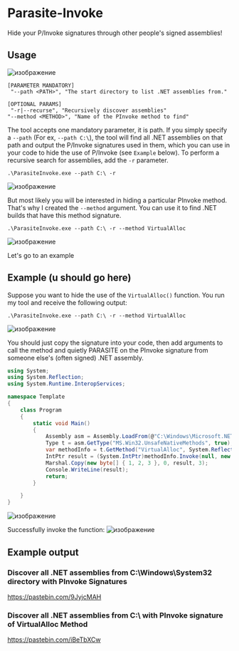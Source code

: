 # Parasite-Invoke
Hide your P/Invoke signatures through other people's signed assemblies!

## Usage
![изображение](https://github.com/MzHmO/Parasite-Invoke/assets/92790655/7932c49f-232e-4184-8059-d107f3470f2e)

```shell
[PARAMETER MANDATORY]
 "--path <PATH>", "The start directory to list .NET assemblies from."

[OPTIONAL PARAMS]
 "-r|--recurse", "Recursively discover assemblies"
"--method <METHOD>", "Name of the PInvoke method to find"
```

The tool accepts one mandatory parameter, it is path. If you simply specify a `--path` (For ex, `--path C:\`), the tool will find all .NET assemblies on that path and output the P/Invoke signatures used in them, which you can use in your code to hide the use of P/Invoke (see `Example` below). To perform a recursive search for assemblies, add the `-r` parameter.

```shell
.\ParasiteInvoke.exe --path C:\ -r
```
![изображение](https://github.com/MzHmO/Parasite-Invoke/assets/92790655/74bc4b69-cc38-493a-8ac2-1132f597e9b1)

But most likely you will be interested in hiding a particular PInvoke method. That's why I created the `--method` argument. You can use it to find .NET builds that have this method signature.

```shell
.\ParasiteInvoke.exe --path C:\ -r --method VirtualAlloc
```
![изображение](https://github.com/MzHmO/Parasite-Invoke/assets/92790655/0a44ddda-790e-4686-b39b-598cf101201f)

Let's go to an example

## Example (u should go here)
Suppose you want to hide the use of the `VirtualAlloc()` function. You run my tool and receive the following output:
```shell
.\ParasiteInvoke.exe --path C:\ -r --method VirtualAlloc
```
![изображение](https://github.com/MzHmO/Parasite-Invoke/assets/92790655/09264552-c58b-4fee-a4d6-ee6ecb7f8b46)

You should just copy the signature into your code, then add arguments to call the method and quietly PARASITE on the PInvoke signature from someone else's (often signed) .NET assembly.
```cs
using System;
using System.Reflection;
using System.Runtime.InteropServices;

namespace Template
{
    class Program
    {
        static void Main()
        {
            Assembly asm = Assembly.LoadFrom(@"C:\Windows\Microsoft.NET\Framework64\v4.0.30319\WPF\UIAutomationClientsideProviders.dll");
            Type t = asm.GetType("MS.Win32.UnsafeNativeMethods", true);
            var methodInfo = t.GetMethod("VirtualAlloc", System.Reflection.BindingFlags.NonPublic | System.Reflection.BindingFlags.Static);
            IntPtr result = (System.IntPtr)methodInfo.Invoke(null, new object[] { IntPtr.Zero, new UIntPtr(10), 0x3000, 0x40 } );
            Marshal.Copy(new byte[] { 1, 2, 3 }, 0, result, 3);
            Console.WriteLine(result);
            return;
        }

    }
}
```

![изображение](https://github.com/MzHmO/Parasite-Invoke/assets/92790655/9c9b2cca-0b35-4df2-821f-f12aa7d68163)

Successfully invoke the function:
![изображение](https://github.com/MzHmO/Parasite-Invoke/assets/92790655/7a8c04c2-3239-464f-9f62-17507fc8fe7d)


## Example output
### Discover all .NET assemblies from C:\Windows\System32 directory with PInvoke Signatures
https://pastebin.com/9JyjcMAH

### Discover all .NET assemblies from C:\ with PInvoke signature of VirtualAlloc Method
https://pastebin.com/iBeTbXCw
